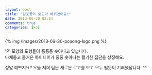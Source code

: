 ```yaml
---
layout: post
title: "팀포퐁의 로고가 바뀌었어요!"
date: 2013-06-30 02:54
comments: true
categories: [ko]
---
```


{% img /images/2013-06-30-popong-logo.png %}

'P' 모양의 도형들이 퐁퐁퐁 솟아나고 있습니다.<br>
다채롭고 즐거운 아이디어가 퐁퐁 솟아나는 활기찬 집단을 상징해요.

정말 예쁘지요?
오늘 저희 팀은 새로운 로고를 보고 모두 뛸듯이 기뻐했답니다. ^^
